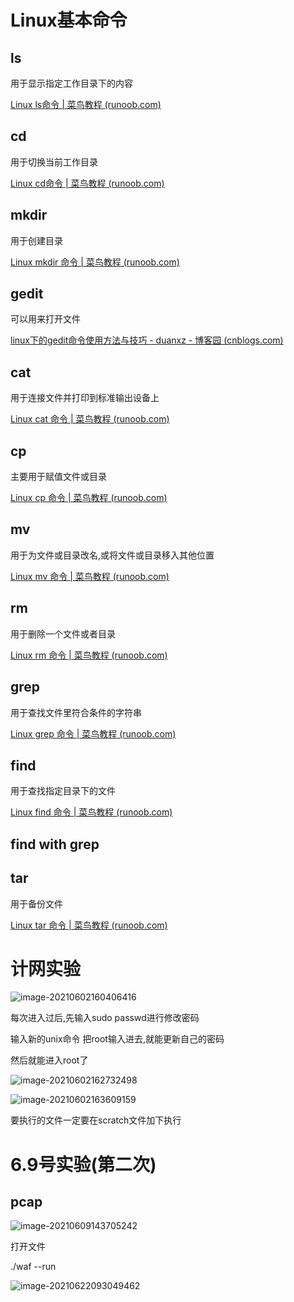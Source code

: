 # Linux基本命令

## ls

用于显示指定工作目录下的内容

[Linux ls命令 | 菜鸟教程 (runoob.com)](https://www.runoob.com/linux/linux-comm-ls.html)

## cd

用于切换当前工作目录

[Linux cd命令 | 菜鸟教程 (runoob.com)](https://www.runoob.com/linux/linux-comm-cd.html)

## mkdir

用于创建目录

[Linux mkdir 命令 | 菜鸟教程 (runoob.com)](https://www.runoob.com/linux/linux-comm-mkdir.html)

## gedit

可以用来打开文件

[linux下的gedit命令使用方法与技巧 - duanxz - 博客园 (cnblogs.com)](https://www.cnblogs.com/duanxz/p/5532901.html)

## cat

用于连接文件并打印到标准输出设备上

[Linux cat 命令 | 菜鸟教程 (runoob.com)](https://www.runoob.com/linux/linux-comm-cat.html)

## cp

主要用于赋值文件或目录

[Linux cp 命令 | 菜鸟教程 (runoob.com)](https://www.runoob.com/linux/linux-comm-cp.html)

## mv

用于为文件或目录改名,或将文件或目录移入其他位置

[Linux mv 命令 | 菜鸟教程 (runoob.com)](https://www.runoob.com/linux/linux-comm-mv.html)

## rm

用于删除一个文件或者目录

[Linux rm 命令 | 菜鸟教程 (runoob.com)](https://www.runoob.com/linux/linux-comm-rm.html)

## grep

用于查找文件里符合条件的字符串

[Linux grep 命令 | 菜鸟教程 (runoob.com)](https://www.runoob.com/linux/linux-comm-grep.html)

## find

用于查找指定目录下的文件

[Linux find 命令 | 菜鸟教程 (runoob.com)](https://www.runoob.com/linux/linux-comm-find.html)

## find with grep

## tar

用于备份文件

[Linux tar 命令 | 菜鸟教程 (runoob.com)](https://www.runoob.com/linux/linux-comm-tar.html)

# 计网实验

![image-20210602160406416](C:\Users\15461\AppData\Roaming\Typora\typora-user-images\image-20210602160406416.png)

每次进入过后,先输入sudo passwd进行修改密码

输入新的unix命令 把root输入进去,就能更新自己的密码

然后就能进入root了

![image-20210602162732498](C:\Users\15461\AppData\Roaming\Typora\typora-user-images\image-20210602162732498.png)

![image-20210602163609159](C:\Users\15461\AppData\Roaming\Typora\typora-user-images\image-20210602163609159.png)

要执行的文件一定要在scratch文件加下执行

# 6.9号实验(第二次)

## pcap

![image-20210609143705242](C:\Users\15461\AppData\Roaming\Typora\typora-user-images\image-20210609143705242.png)

打开文件

./waf --run 

![image-20210622093049462](https://gitee.com/IU_czx/images/raw/master/img/image-20210622093049462.png)

